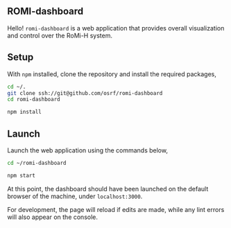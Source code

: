 ## ROMI-dashboard

Hello! `romi-dashboard` is a web application that provides overall visualization and control over the RoMi-H system.

## Setup

With `npm` installed, clone the repository and install the required packages,

```bash
cd ~/.
git clone ssh://git@github.com/osrf/romi-dashboard
cd romi-dashboard

npm install
```

## Launch

Launch the web application using the commands below,

```bash
cd ~/romi-dashboard

npm start
```

At this point, the dashboard should have been launched on the default browser of the machine, under `localhost:3000`. 

For development, the page will reload if edits are made, while any lint errors will also appear on the console.
